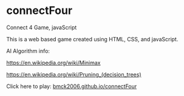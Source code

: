 # connectFour
Connect 4 Game, javaScript

This is a web based game created using HTML, CSS, and javaScript. 

AI Algorithm info:

https://en.wikipedia.org/wiki/Minimax

https://en.wikipedia.org/wiki/Pruning_(decision_trees)

Click here to play:
[bmck2006.github.io/connectFour](http://bmck2006.github.io/connectFour)

